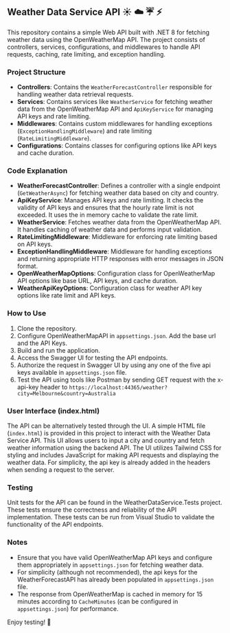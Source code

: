 ## Weather Data Service API :sunny: :cloud: :umbrella: :zap:

This repository contains a simple Web API built with .NET 8 for fetching weather data using the OpenWeatherMap API. The project consists of controllers, services, configurations, and middlewares to handle API requests, caching, rate limiting, and exception handling.

### Project Structure

- **Controllers**: Contains the `WeatherForecastController` responsible for handling weather data retrieval requests.
- **Services**: Contains services like `WeatherService` for fetching weather data from the OpenWeatherMap API and `ApiKeyService` for managing API keys and rate limiting.
- **Middlewares**: Contains custom middlewares for handling exceptions (`ExceptionHandlingMiddleware`) and rate limiting (`RateLimitingMiddleware`).
- **Configurations**: Contains classes for configuring options like API keys and cache duration.

### Code Explanation

- **WeatherForecastController**: Defines a controller with a single endpoint (`GetWeatherAsync`) for fetching weather data based on city and country.
- **ApiKeyService**: Manages API keys and rate limiting. It checks the validity of API keys and ensures that the hourly rate limit is not exceeded. It uses the in memory cache to validate the rate limit.
- **WeatherService**: Fetches weather data from the OpenWeatherMap API. It handles caching of weather data and performs input validation.
- **RateLimitingMiddleware**: Middleware for enforcing rate limiting based on API keys.
- **ExceptionHandlingMiddleware**: Middleware for handling exceptions and returning appropriate HTTP responses with error messages in JSON format.
- **OpenWeatherMapOptions**: Configuration class for OpenWeatherMap API options like base URL, API keys, and cache duration.
- **WeatherApiKeyOptions**: Configuration class for weather API key options like rate limit and API keys.

### How to Use

1. Clone the repository.
2. Configure OpenWeatherMapAPI in `appsettings.json`. Add the base url and the API Keys. 
3. Build and run the application.
4. Access the Swagger UI for testing the API endpoints.
5. Authorize the request in Swagger UI by using any one of the five api keys available in `appsettings.json` file.
6. Test the API using tools like Postman by sending GET request with the x-api-key header to `https://localhost:44365/weather?city=Melbourne&country=Australia`

### User Interface (index.html)

The API can be alternatively tested through the UI. A simple HTML file (`index.html`) is provided in this project to interact with the Weather Data Service API. This UI allows users to input a city and country and fetch weather information using the backend API. The UI utilizes Tailwind CSS for styling and includes JavaScript for making API requests and displaying the weather data. For simplicity, the api key is already added in the headers when sending a request to the server.

### Testing

Unit tests for the API can be found in the WeatherDataService.Tests project. These tests ensure the correctness and reliability of the API implementation. These tests can be run from Visual Studio to validate the functionality of the API endpoints.


### Notes

- Ensure that you have valid OpenWeatherMap API keys and configure them appropriately in `appsettings.json` for fetching weather data.
- For simplicity (although not recommended), the api keys for the WeatherForecastAPI has already been populated in `appsettings.json` file.
- The response from OpenWeatherMap is cached in memory for 15 minutes according to `CacheMinutes` (can be configured in `appsettings.json`)  for performance.

Enjoy testing! 🚀
